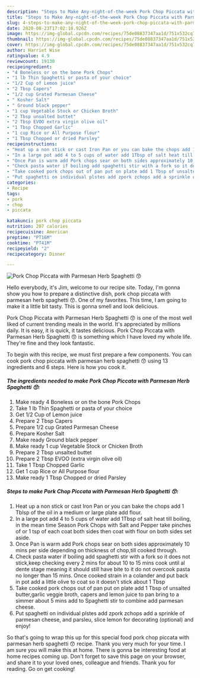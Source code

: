 ```yaml
---
description: "Steps to Make Any-night-of-the-week Pork Chop Piccata with Parmesan Herb Spaghetti 😙"
title: "Steps to Make Any-night-of-the-week Pork Chop Piccata with Parmesan Herb Spaghetti 😙"
slug: 4-steps-to-make-any-night-of-the-week-pork-chop-piccata-with-parmesan-herb-spaghetti
date: 2020-08-23T17:02:18.926Z
image: https://img-global.cpcdn.com/recipes/75de08837347aa1d/751x532cq70/pork-chop-piccata-with-parmesan-herb-spaghetti-😙-recipe-main-photo.jpg
thumbnail: https://img-global.cpcdn.com/recipes/75de08837347aa1d/751x532cq70/pork-chop-piccata-with-parmesan-herb-spaghetti-😙-recipe-main-photo.jpg
cover: https://img-global.cpcdn.com/recipes/75de08837347aa1d/751x532cq70/pork-chop-piccata-with-parmesan-herb-spaghetti-😙-recipe-main-photo.jpg
author: Harriet Wise
ratingvalue: 4.9
reviewcount: 19130
recipeingredient:
- "4 Boneless or on the bone Pork Chops"
- "1 lb Thin Spaghetti or pasta of your choice"
- "1/2 Cup of Lemon juice"
- "2 Tbsp Capers"
- "1/2 cup Grated Parmesan Cheese"
- " Kosher Salt"
- " Ground black pepper"
- "1 cup Vegetable Stock or Chicken Broth"
- "2 Tbsp unsalted buttet"
- "2 Tbsp EVOO extra virgin olive oil"
- "1 Tbsp Chopped Garlic"
- "1 cup Rice or All Purpose flour"
- "1 Tbsp Chopped or dried Parsley"
recipeinstructions:
- "Heat up a non stick or cast Iron Pan or you can bake the chops add 1 Tblsp of the oil in a medium or large plate add flour."
- "In a large pot add 4 to 5 cups of water add 1Tbsp of salt heat till boiling, in the mean time Season Pork Chops with Salt and Pepper take pinches of or 1 tsp of each coat both sides then coat with flour on both sides set aside."
- "Once Pan is warm add Pork chops sear on both sides approximately 10 mins per side depending on thickness of chop,till cooked through."
- "Check pasta water if boiling add spaghetti stir with a fork so it does not stick,keep checking every 2 mins for about 10 to 15 mins cook until al dente stage meaning it should still have bite to it do not overcook pasta no longer than 15 mins. Once cooked strain in a colander and put back in pot add a little olive to coat so it doesn&#39;t stick about 1 Tbsp"
- "Take cooked pork chops out of pan put on plate add 1 Tbsp of unsalted butter,garlic veggie broth, capers and lemon juice to pan bring to a simmer about 5 mins add to Spaghetti stir to combine add parmesan cheese."
- "Put spaghetti on individual plstes add zpork zchops add a sprinkle of parmesan cheese, and parsleu, slice lemon for decorating (optional) and enjoy!"
categories:
- Recipe
tags:
- pork
- chop
- piccata

katakunci: pork chop piccata 
nutrition: 207 calories
recipecuisine: American
preptime: "PT16M"
cooktime: "PT41M"
recipeyield: "2"
recipecategory: Dinner

---
```



![Pork Chop Piccata with Parmesan Herb Spaghetti 😙](https://img-global.cpcdn.com/recipes/75de08837347aa1d/751x532cq70/pork-chop-piccata-with-parmesan-herb-spaghetti-😙-recipe-main-photo.jpg)

Hello everybody, it's Jim, welcome to our recipe site. Today, I'm gonna show you how to prepare a distinctive dish, pork chop piccata with parmesan herb spaghetti 😙. One of my favorites. This time, I am going to make it a little bit tasty. This is gonna smell and look delicious.

Pork Chop Piccata with Parmesan Herb Spaghetti 😙 is one of the most well liked of current trending meals in the world. It's appreciated by millions daily. It is easy, it is quick, it tastes delicious. Pork Chop Piccata with Parmesan Herb Spaghetti 😙 is something which I have loved my whole life. They're fine and they look fantastic.




To begin with this recipe, we must first prepare a few components. You can cook pork chop piccata with parmesan herb spaghetti 😙 using 13 ingredients and 6 steps. Here is how you cook it.

<!--inarticleads1-->

##### The ingredients needed to make Pork Chop Piccata with Parmesan Herb Spaghetti 😙:

1. Make ready 4 Boneless or on the bone Pork Chops
1. Take 1 lb Thin Spaghetti or pasta of your choice
1. Get 1/2 Cup of Lemon juice
1. Prepare 2 Tbsp Capers
1. Prepare 1/2 cup Grated Parmesan Cheese
1. Prepare  Kosher Salt
1. Make ready  Ground black pepper
1. Make ready 1 cup Vegetable Stock or Chicken Broth
1. Prepare 2 Tbsp unsalted buttet
1. Prepare 2 Tbsp EVOO (extra virgin olive oil)
1. Take 1 Tbsp Chopped Garlic
1. Get 1 cup Rice or All Purpose flour
1. Make ready 1 Tbsp Chopped or dried Parsley




<!--inarticleads2-->

##### Steps to make Pork Chop Piccata with Parmesan Herb Spaghetti 😙:

1. Heat up a non stick or cast Iron Pan or you can bake the chops add 1 Tblsp of the oil in a medium or large plate add flour.
1. In a large pot add 4 to 5 cups of water add 1Tbsp of salt heat till boiling, in the mean time Season Pork Chops with Salt and Pepper take pinches of or 1 tsp of each coat both sides then coat with flour on both sides set aside.
1. Once Pan is warm add Pork chops sear on both sides approximately 10 mins per side depending on thickness of chop,till cooked through.
1. Check pasta water if boiling add spaghetti stir with a fork so it does not stick,keep checking every 2 mins for about 10 to 15 mins cook until al dente stage meaning it should still have bite to it do not overcook pasta no longer than 15 mins. Once cooked strain in a colander and put back in pot add a little olive to coat so it doesn&#39;t stick about 1 Tbsp
1. Take cooked pork chops out of pan put on plate add 1 Tbsp of unsalted butter,garlic veggie broth, capers and lemon juice to pan bring to a simmer about 5 mins add to Spaghetti stir to combine add parmesan cheese.
1. Put spaghetti on individual plstes add zpork zchops add a sprinkle of parmesan cheese, and parsleu, slice lemon for decorating (optional) and enjoy!




So that's going to wrap this up for this special food pork chop piccata with parmesan herb spaghetti 😙 recipe. Thank you very much for your time. I am sure you will make this at home. There is gonna be interesting food at home recipes coming up. Don't forget to save this page on your browser, and share it to your loved ones, colleague and friends. Thank you for reading. Go on get cooking!
